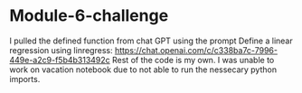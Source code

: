 # Module-6-challenge

I pulled the defined function from chat GPT using the prompt Define a linear regression using linregress: https://chat.openai.com/c/c338ba7c-7996-449e-a2c9-f5b4b313492c
Rest of the code is my own. I was unable to work on vacation notebook due to not able to run the nessecary python imports.
